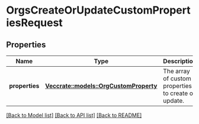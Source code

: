# OrgsCreateOrUpdateCustomPropertiesRequest

## Properties

Name | Type | Description | Notes
------------ | ------------- | ------------- | -------------
**properties** | [**Vec<crate::models::OrgCustomProperty>**](org-custom-property.md) | The array of custom properties to create or update. | 

[[Back to Model list]](../README.md#documentation-for-models) [[Back to API list]](../README.md#documentation-for-api-endpoints) [[Back to README]](../README.md)


